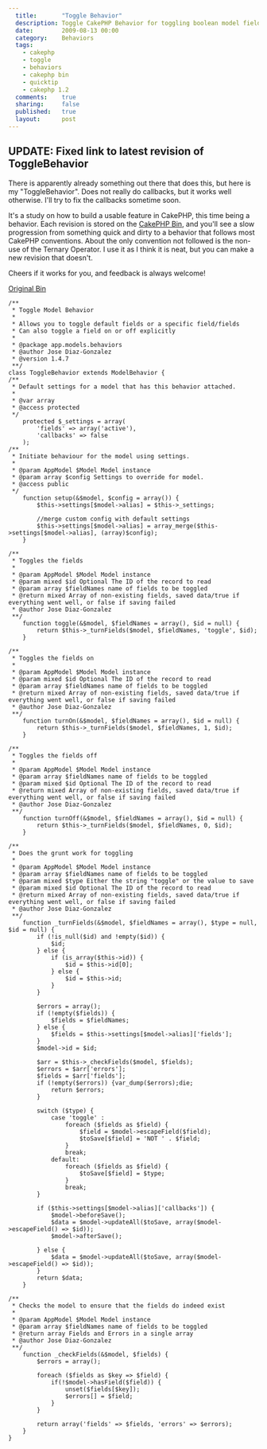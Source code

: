 ```yaml
---
  title:       "Toggle Behavior"
  description: Toggle CakePHP Behavior for toggling boolean model fields in CakePHP
  date:        2009-08-13 00:00
  category:    Behaviors
  tags:
    - cakephp
    - toggle
    - behaviors
    - cakephp bin
    - quicktip
    - cakephp 1.2
  comments:    true
  sharing:     false
  published:   true
  layout:      post
---
```


## UPDATE: Fixed link to latest revision of ToggleBehavior
There is apparently already something out there that does this, but here is my "ToggleBehavior". Does not really do callbacks, but it works well otherwise. I'll try to fix the callbacks sometime soon.

It's a study on how to build a usable feature in CakePHP, this time being a behavior. Each revision is stored on the [CakePHP Bin](http://bin.cakephp.org), and you'll see a slow progression from something quick and dirty to a behavior that follows most CakePHP conventions. About the only convention not followed is the non-use of the Ternary Operator. I use it as I think it is neat, but you can make a new revision that doesn't.

Cheers if it works for you, and feedback is always welcome!

[Original Bin](http://bin.cakephp.org/saved/49042)

``` lang:php
/**
 * Toggle Model Behavior
 *
 * Allows you to toggle default fields or a specific field/fields
 * Can also toggle a field on or off explicitly
 *
 * @package app.models.behaviors
 * @author Jose Diaz-Gonzalez
 * @version 1.4.7
 **/
class ToggleBehavior extends ModelBehavior {
/**
 * Default settings for a model that has this behavior attached.
 *
 * @var array
 * @access protected
 */
	protected $_settings = array(
		'fields' => array('active'),
		'callbacks' => false
	);
/**
 * Initiate behaviour for the model using settings.
 *
 * @param AppModel $Model Model instance
 * @param array $config Settings to override for model.
 * @access public
 */
	function setup(&$model, $config = array()) {
		$this->settings[$model->alias] = $this->_settings;

		//merge custom config with default settings
		$this->settings[$model->alias] = array_merge($this->settings[$model->alias], (array)$config);
	}

/**
 * Toggles the fields
 *
 * @param AppModel $Model Model instance
 * @param mixed $id Optional The ID of the record to read
 * @param array $fieldNames name of fields to be toggled
 * @return mixed Array of non-existing fields, saved data/true if everything went well, or false if saving failed
 * @author Jose Diaz-Gonzalez
 **/
	function toggle(&$model, $fieldNames = array(), $id = null) {
		return $this->_turnFields($model, $fieldNames, 'toggle', $id);
	}

/**
 * Toggles the fields on
 *
 * @param AppModel $Model Model instance
 * @param mixed $id Optional The ID of the record to read
 * @param array $fieldNames name of fields to be toggled
 * @return mixed Array of non-existing fields, saved data/true if everything went well, or false if saving failed
 * @author Jose Diaz-Gonzalez
 **/
	function turnOn(&$model, $fieldNames = array(), $id = null) {
		return $this->_turnFields($model, $fieldNames, 1, $id);
	}

/**
 * Toggles the fields off
 *
 * @param AppModel $Model Model instance
 * @param array $fieldNames name of fields to be toggled
 * @param mixed $id Optional The ID of the record to read
 * @return mixed Array of non-existing fields, saved data/true if everything went well, or false if saving failed
 * @author Jose Diaz-Gonzalez
 **/
	function turnOff(&$model, $fieldNames = array(), $id = null) {
		return $this->_turnFields($model, $fieldNames, 0, $id);
	}

/**
 * Does the grunt work for toggling
 *
 * @param AppModel $Model Model instance
 * @param array $fieldNames name of fields to be toggled
 * @param mixed $type Either the string "toggle" or the value to save
 * @param mixed $id Optional The ID of the record to read
 * @return mixed Array of non-existing fields, saved data/true if everything went well, or false if saving failed
 * @author Jose Diaz-Gonzalez
 **/
	function _turnFields(&$model, $fieldNames = array(), $type = null, $id = null) {
		if (!is_null($id) and !empty($id)) {
			$id;
		} else {
			if (is_array($this->id)) {
				$id = $this->id[0];
			} else {
				$id = $this->id;
			}
		}

		$errors = array();
		if (!empty($fields)) {
			$fields = $fieldNames;
		} else {
			$fields = $this->settings[$model->alias]['fields'];
		}
		$model->id = $id;

		$arr = $this->_checkFields($model, $fields);
		$errors = $arr['errors'];
		$fields = $arr['fields'];
		if (!empty($errors)) {var_dump($errors);die;
			return $errors;
		}

		switch ($type) {
			case 'toggle' :
				foreach ($fields as $field) {
					$field = $model->escapeField($field);
					$toSave[$field] = 'NOT ' . $field;
				}
				break;
			default:
				foreach ($fields as $field) {
					$toSave[$field] = $type;
				}
				break;
		}

		if ($this->settings[$model->alias]['callbacks']) {
			$model->beforeSave();
			$data = $model->updateAll($toSave, array($model->escapeField() => $id));
			$model->afterSave();

		} else {
			$data = $model->updateAll($toSave, array($model->escapeField() => $id));
		}
		return $data;
	}

/**
 * Checks the model to ensure that the fields do indeed exist
 *
 * @param AppModel $Model Model instance
 * @param array $fieldNames name of fields to be toggled
 * @return array Fields and Errors in a single array
 * @author Jose Diaz-Gonzalez
 **/
	function _checkFields(&$model, $fields) {
		$errors = array();

		foreach ($fields as $key => $field) {
			if(!$model->hasField($field)) {
				unset($fields[$key]);
				$errors[] = $field;
			}
		}

		return array('fields' => $fields, 'errors' => $errors);
	}
}
```

